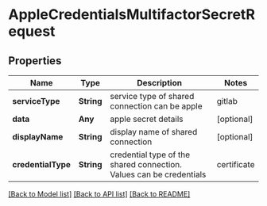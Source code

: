 # AppleCredentialsMultifactorSecretRequest

## Properties
Name | Type | Description | Notes
------------ | ------------- | ------------- | -------------
**serviceType** | **String** | service type of shared connection can be apple|gitlab|googleplay|jira|applecertificate | 
**data** | **Any** | apple secret details | [optional] 
**displayName** | **String** | display name of shared connection | [optional] 
**credentialType** | **String** | credential type of the shared connection. Values can be credentials|certificate | [optional] [default to .credentials]

[[Back to Model list]](../README.md#documentation-for-models) [[Back to API list]](../README.md#documentation-for-api-endpoints) [[Back to README]](../README.md)


